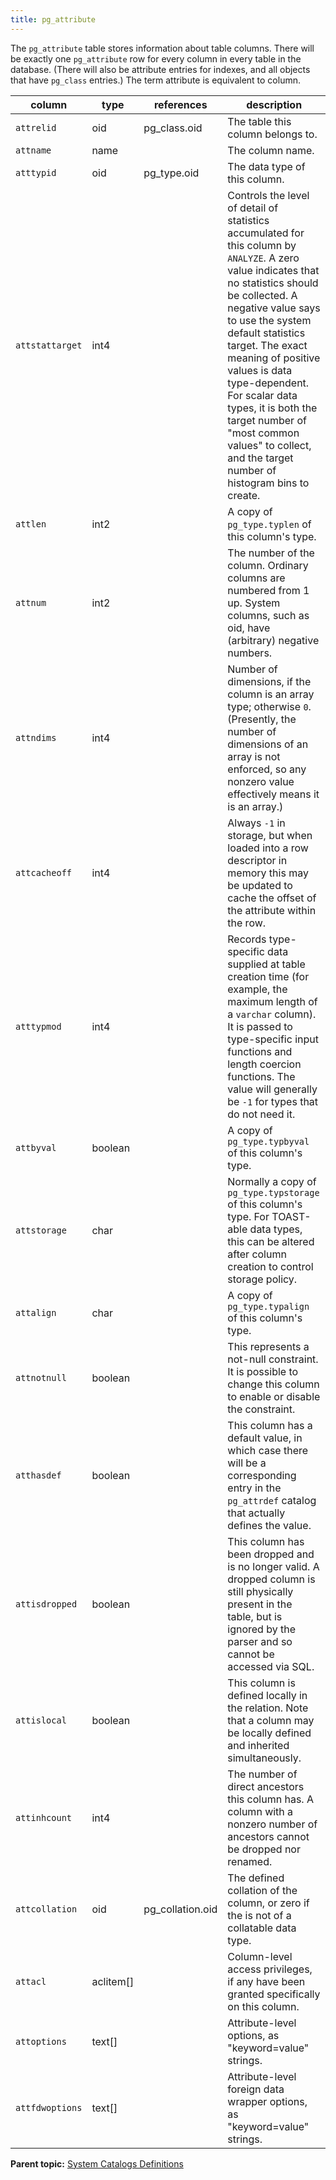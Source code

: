 ```yaml
---
title: pg_attribute 
---
```


The `pg_attribute` table stores information about table columns. There will be exactly one `pg_attribute` row for every column in every table in the database. \(There will also be attribute entries for indexes, and all objects that have `pg_class` entries.\) The term attribute is equivalent to column.

|column|type|references|description|
|------|----|----------|-----------|
|`attrelid`|oid|pg\_class.oid|The table this column belongs to.|
|`attname`|name| |The column name.|
|`atttypid`|oid|pg\_type.oid|The data type of this column.|
|`attstattarget`|int4| |Controls the level of detail of statistics accumulated for this column by `ANALYZE`. A zero value indicates that no statistics should be collected. A negative value says to use the system default statistics target. The exact meaning of positive values is data type-dependent. For scalar data types, it is both the target number of "most common values" to collect, and the target number of histogram bins to create.|
|`attlen`|int2| |A copy of `pg_type.typlen` of this column's type.|
|`attnum`|int2| |The number of the column. Ordinary columns are numbered from 1 up. System columns, such as oid, have \(arbitrary\) negative numbers.|
|`attndims`|int4| |Number of dimensions, if the column is an array type; otherwise `0`. \(Presently, the number of dimensions of an array is not enforced, so any nonzero value effectively means it is an array.\)|
|`attcacheoff`|int4| |Always `-1` in storage, but when loaded into a row descriptor in memory this may be updated to cache the offset of the attribute within the row.|
|`atttypmod`|int4| |Records type-specific data supplied at table creation time \(for example, the maximum length of a `varchar` column\). It is passed to type-specific input functions and length coercion functions. The value will generally be `-1` for types that do not need it.|
|`attbyval`|boolean| |A copy of `pg_type.typbyval` of this column's type.|
|`attstorage`|char| |Normally a copy of `pg_type.typstorage` of this column's type. For TOAST-able data types, this can be altered after column creation to control storage policy.|
|`attalign`|char| |A copy of `pg_type.typalign` of this column's type.|
|`attnotnull`|boolean| |This represents a not-null constraint. It is possible to change this column to enable or disable the constraint.|
|`atthasdef`|boolean| |This column has a default value, in which case there will be a corresponding entry in the `pg_attrdef` catalog that actually defines the value.|
|`attisdropped`|boolean| |This column has been dropped and is no longer valid. A dropped column is still physically present in the table, but is ignored by the parser and so cannot be accessed via SQL.|
|`attislocal`|boolean| |This column is defined locally in the relation. Note that a column may be locally defined and inherited simultaneously.|
|`attinhcount`|int4| |The number of direct ancestors this column has. A column with a nonzero number of ancestors cannot be dropped nor renamed.|
|`attcollation`|oid|pg\_collation.oid|The defined collation of the column, or zero if the is not of a collatable data type.|
|`attacl`|aclitem\[\]| |Column-level access privileges, if any have been granted specifically on this column.|
|`attoptions`|text\[\]| |Attribute-level options, as "keyword=value" strings.|
|`attfdwoptions`|text\[\]| |Attribute-level foreign data wrapper options, as "keyword=value" strings.|

**Parent topic:** [System Catalogs Definitions](../system_catalogs/catalog_ref-html.html)

